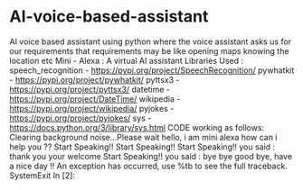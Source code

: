 # AI-voice-based-assistant
AI voice based assistant using python where the voice assistant asks us for our requirements
that requirements may be like opening maps knowing the location etc
Mini - Alexa : A virtual AI assistant
Libraries Used :
speech_recognition - https://pypi.org/project/SpeechRecognition/
pywhatkit - https://pypi.org/project/pywhatkit/
pyttsx3 - https://pypi.org/project/pyttsx3/
datetime - https://pypi.org/project/DateTime/
wikipedia - https://pypi.org/project/wikipedia/
pyjokes - https://pypi.org/project/pyjokes/
sys - https://docs.python.org/3/library/sys.html
CODE working as follows:
Clearing background noise...Please wait
hello, i am mini alexa how can i help you ??
Start Speaking!!
Start Speaking!!
Start Speaking!!
you said : thank you
your welcome
Start Speaking!!
you said : bye bye
good bye, have a nice day !!
An exception has occurred, use %tb to see the full traceback.
SystemExit
In [2]:
